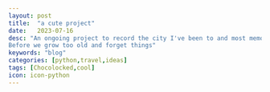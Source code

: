 ```yaml
---
layout: post
title:  "a cute project"
date:   2023-07-16
desc: "An ongoing project to record the city I've been to and most memorable memories associated with the city with one-liner, without much private info.
Before we grow too old and forget things"
keywords: "blog"
categories: [python,travel,ideas]
tags: [Chocolocked,cool]
icon: icon-python
---
```


